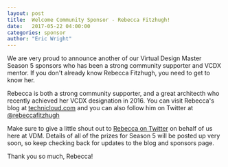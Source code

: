 ```yaml
---
layout: post
title:  Welcome Community Sponsor - Rebecca Fitzhugh!
date:   2017-05-22 04:00:00
categories: sponsor
author: "Eric Wright"
---
```

We are very proud to announce another of our Virtual Design Master Season 5 sponsors who has been a strong community supporter and VCDX mentor.  If you don't already know Rebecca Fitzhugh, you need to get to know her.  

Rebecca is both a strong community supporter, and a great architecth who recently achieved her VCDX designation in 2016. You can visit Rebecca's blog at [technicloud.com][rebeccablog] and you can also follow him on Twitter at [@rebeccafitzhugh][rebeccatwitter]

Make sure to give a little shout out to [Rebecca on Twitter][rebeccatwitter] on behalf of us here at VDM. Details of all of the prizes for Season 5 will be posted up very soon, so keep checking back for updates to the blog and sponsors page.  

Thank you so much, Rebecca!  

[rebeccablog]:      	http://technicloud.com
[rebeccatwitter]:		https://twitter.com/rebeccafitzhugh